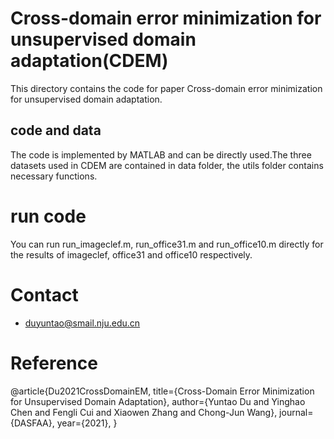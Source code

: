 # Cross-domain error minimization for unsupervised domain adaptation(CDEM)
This directory contains the code for paper Cross-domain error minimization for unsupervised domain adaptation.

## code and data


The code is implemented by MATLAB and can be directly used.The three datasets used in CDEM are contained in data folder, the utils folder contains necessary functions.

# run code
You can run run_imageclef.m, run_office31.m and run_office10.m directly for the results of imageclef, office31 and office10 respectively.

# Contact
- duyuntao@smail.nju.edu.cn

# Reference
@article{Du2021CrossDomainEM,
  title={Cross-Domain Error Minimization for Unsupervised Domain Adaptation},
  author={Yuntao Du and Yinghao Chen and Fengli Cui and Xiaowen Zhang and Chong-Jun Wang},
  journal={DASFAA},
  year={2021},
  }



